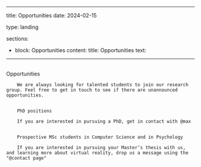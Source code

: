 ---
title: Opportunities
date: 2024-02-15

type: landing

sections:
  - block: Opportunities
    content:
      title: Opportunities
      text: 
   ---

   <br>
        Opportunities
        
        We are always looking for talented students to join our research group. Feel free to get in touch to see if there are unannounced opportunities.
        
        
        PhD positions

        If you are interested in pursuing a PhD, get in contact with @max
        
        
        Prospective MSc students in Computer Science and in Psychology

        If you are interested in pursuing your Master’s thesis with us, and learning more about virtual reality, drop us a message using the "@contact page"

